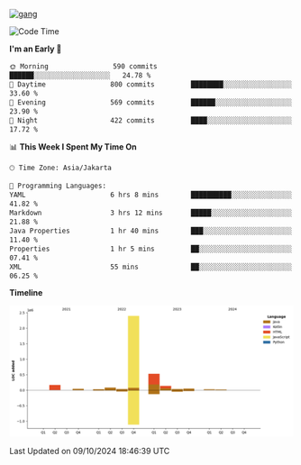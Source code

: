 <!-- [<img src='https://dev.karakun.com/assets/posts/2018-09-16-jc-java-article/3duke_suspects.jpg' alt='java'>](https://github.com/yeahbutstill) -->
[<img src='https://asset-2.tstatic.net/tribunnewswiki/foto/bank/images/Mozart.jpg' alt='gang'>](https://github.com/yeahbutstill)

<!--START_SECTION:waka-->
![Code Time](http://img.shields.io/badge/Code%20Time-2%2C813%20hrs%2024%20mins-blue)

**I'm an Early 🐤** 

```text
🌞 Morning                590 commits         ██████░░░░░░░░░░░░░░░░░░░   24.78 % 
🌆 Daytime                800 commits         ████████░░░░░░░░░░░░░░░░░   33.60 % 
🌃 Evening                569 commits         ██████░░░░░░░░░░░░░░░░░░░   23.90 % 
🌙 Night                  422 commits         ████░░░░░░░░░░░░░░░░░░░░░   17.72 % 
```


📊 **This Week I Spent My Time On** 

```text
🕑︎ Time Zone: Asia/Jakarta

💬 Programming Languages: 
YAML                     6 hrs 8 mins        ██████████░░░░░░░░░░░░░░░   41.82 % 
Markdown                 3 hrs 12 mins       █████░░░░░░░░░░░░░░░░░░░░   21.88 % 
Java Properties          1 hr 40 mins        ███░░░░░░░░░░░░░░░░░░░░░░   11.40 % 
Properties               1 hr 5 mins         ██░░░░░░░░░░░░░░░░░░░░░░░   07.41 % 
XML                      55 mins             ██░░░░░░░░░░░░░░░░░░░░░░░   06.25 % 
```

**Timeline**

![Lines of Code chart](https://raw.githubusercontent.com/yeahbutstill/yeahbutstill/main/assets/bar_graph.png)


 Last Updated on 09/10/2024 18:46:39 UTC
<!--END_SECTION:waka-->
